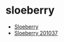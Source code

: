 # sloeberry

 * [Sloeberry](../../index/s/sloeberry-201037.json)
 * [Sloeberry 201037](../../index/s/sloeberry-201037.json)
